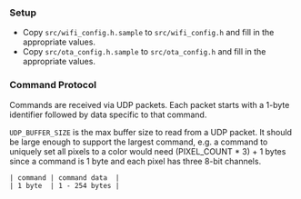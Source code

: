 ### Setup

- Copy `src/wifi_config.h.sample` to `src/wifi_config.h` and fill in the appropriate values.
- Copy `src/ota_config.h.sample` to `src/ota_config.h` and fill in the appropriate values.

### Command Protocol

Commands are received via UDP packets. Each packet starts with a 1-byte identifier followed by data specific to that command.

`UDP_BUFFER_SIZE` is the max buffer size to read from a UDP packet. It should be large enough to support
the largest command, e.g. a command to uniquely set all pixels to a color would need (PIXEL_COUNT * 3) + 1 bytes
since a command is 1 byte and each pixel has three 8-bit channels.

```
| command | command data  |
| 1 byte  | 1 - 254 bytes |
```

